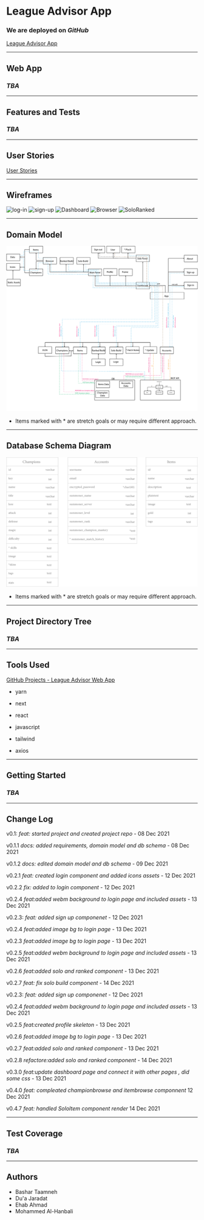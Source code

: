 # League Advisor App

### We are deployed on *GitHub*

[League Advisor App](https://github.com/League-Advisor/league-advisor-app)

---

## Web App

### *TBA*

---

## Features and Tests

### *TBA*

---

## User Stories

[User Stories](https://github.com/orgs/League-Advisor/projects/2)

---

## Wireframes
![log-in](https://cdn.discordapp.com/attachments/904441571544559617/918250646086484058/LA_log_in_.jpg)
![sign-up](https://cdn.discordapp.com/attachments/904441571544559617/918250646338175026/LA_sign_up.jpg)
![Dashboard](https://cdn.discordapp.com/attachments/904441571544559617/918250645876797490/LA_dashB.jpg)
![Browser](https://cdn.discordapp.com/attachments/904441571544559617/918251768738086932/LA_championB.jpg)
![SoloRanked](https://cdn.discordapp.com/attachments/904441571544559617/918250645352513556/LA__item_And_champion_.jpg)


---

## Domain Model

![Domain Model](assets/Domain_Model.png)

- Items marked with * are stretch goals or may require different approach.

---
## Database Schema Diagram

![Database Schema](assets/Database_Schema.png)

- Items marked with * are stretch goals or may require different approach.

---

## Project Directory Tree

### *TBA*

---

## Tools Used

[GitHub Projects - League Advisor Web App](https://github.com/orgs/League-Advisor/projects/2)



- yarn
- next 
- react
- javascript
- tailwind

- axios

---

## Getting Started

### *TBA*

---

## Change Log

v0.1: _feat: started project and created project repo_ - 08 Dec 2021

v0.1.1 _docs: added requirements, domain model and db schema_ - 08 Dec 2021

v0.1.2 _docs: edited domain model and db schema_ - 09 Dec 2021

v0.2.1 _feat: created login component and added icons assets_ - 12 Dec 2021

v0.2.2 _fix: added to login component_ - 12 Dec 2021

v0.2.4 _feat:added webm background to login page and included assets_ - 13 Dec 2021

v0.2.3: _feat: added sign up componenet_ - 12 Dec 2021 

v0.2.4 _feat:added image bg to login page_ - 13 Dec 2021

v0.2.3 _feat:added image bg to login page_ - 13 Dec 2021

v0.2.5 _feat:added webm background to login page and included assets_ - 13 Dec 2021

v0.2.6 _feat:added solo and ranked component_ - 13 Dec 2021

v0.2.7 _feat: fix solo build component_ - 14 Dec 2021

v0.2.3: _feat: added sign up componenet_ - 12 Dec 2021 

v0.2.4 _feat:added webm background to login page and included assets_ - 13 Dec 2021

v0.2.5 _feat:created profile skeleton_ - 13 Dec 2021

v0.2.6 _feat:added image bg to login page_ - 13 Dec 2021

v0.2.7 _feat:added solo and ranked component_ - 13 Dec 2021

v0.2.8 _refactore:added solo and ranked component_ - 14 Dec 2021

v0.3.0 _feat:update dashboard page and connect it with other pages , did some css_ - 13 Dec 2021

v0.4.0 _feat: compleated championbrowse and itembrowse componnent_ 12 Dec 2021

v0.4.7 _feat: handled SoloItem component render_ 14 Dec 2021

---

## Test Coverage

### *TBA*

---

## Authors

- Bashar Taamneh
- Du'a Jaradat
- Ehab Ahmad
- Mohammed Al-Hanbali
